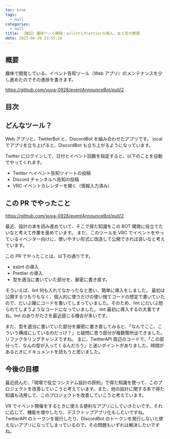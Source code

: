 ```yaml
---
toc: true
tags:
  - null
categories:
  - null
title: （雑記）趣味ツール開発：eslintとPrettierの導入、あと型の整理
date: 2023-06-20 23:55:16
---
```


## 概要

趣味で開発している、イベント告知ツール（Web アプリ）のメンテナンスを少し進めたのでその進捗を書きます。

https://github.com/yuya-0928/eventAnnounceBot/pull/2

## 目次

<!-- toc -->

<!--more-->

## どんなツール？

Web アプリと、TwitterBot と、DiscordBot を組み合わせたアプリです。
local でアプリを立ち上げると、DiscordBot も立ち上がるようになっています。

Twitter にログインして、日付とイベント回数を指定すると、以下のことを自動でやってくれます。

- Twitter へイベント告知ツイートの投稿
- Discord チャンネルへ告知の投稿
- VRC イベントカレンダーを開く（情報入力済み）

## この PR でやったこと

https://github.com/yuya-0928/eventAnnounceBot/pull/2

最近、設計の本を読み進めていて、そこで得た知識をこの BOT 開発に役立てたいなと考えて作業を進めています。
また、このツールを VRC でイベントをやっているイベンター向けに、使いやすい形式に改造して公開できれば良いなと考えています。

この PR でやったことは、以下の通りです。

- eslint の導入
- Prettier の導入
- 型を適当に書いていた部分を、厳密に書き直す。

そういえば、lint 何も入れてなかったなと思い、簡単に導入をしました。
最初は公開するつもりもなく、個人的に使うだけの使い捨てコードの想定で書いていたので、だいぶ雑にコードを書いてしまっていました。そのため、lint にだいぶ怒られてしまうようなコードになっていました。
lint 最初に導入するの大事ですね。lint のありがたさを最近感じる機会が多いです。

また、型を適当に書いていた部分を厳密に書き直してみると、「なんでここ、こういう構成にしているのだっけ？」と疑問に思う部分が複数箇所出てきました。リファクタリングチャンスですね。
主に、TwitterAPI 周辺のコードで、「この部分って、なんの型が入ってくるんだろう」と迷いポイントがありました。時間があるときにドキュメントを読もうと思いました。

## 今後の目標

最近読んだ、「現場で役立つシステム設計の原則」で得た知識を使って、このプロジェクトを改善していこうと考えています。また、他の設計に関する本で得た知識も活用して、このプロジェクトを改善していこうと考えています。

VR でイベント開催をするときに使える便利なアプリにしていきたいです。それに応じて、機能を増やしたり、デスクトップアプリ化もしたいですね。
TwitterAPI のトークンを発行したり、DiscordBot のトークンを発行しないと使えないアプリになってしまっているので、その問題もいずれは解決したいですね。
